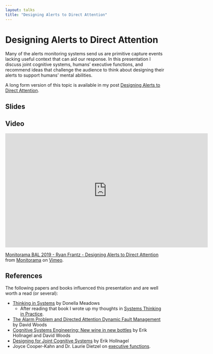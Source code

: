 ```yaml
---
layout: talks
title: "Designing Alerts to Direct Attention"
---
```


# Designing Alerts to Direct Attention

Many of the alerts monitoring systems send us are primitive capture events
lacking useful context that can aid our response. In this presentation I discuss
joint cognitive systems, humans’ executive functions, and recommend ideas that
challenge the audience to think about designing their alerts to support humans’
mental abilities.

A long form version of this topic is available in my post
[Designing Alerts to Direct Attention](/posts/designing-alerts-to-direct-attention.html).

## Slides

<script async class="speakerdeck-embed" data-id="6f5dc94febfb445dbfe2bfe9a80fdd39" data-ratio="1.33333333333333" src="//speakerdeck.com/assets/embed.js"></script>

## Video

<iframe src="https://player.vimeo.com/video/369643225?portrait=0" width="640" height="360" frameborder="0" allow="autoplay; fullscreen" allowfullscreen></iframe>
<p><a href="https://vimeo.com/369643225">Monitorama BAL 2019 - Ryan Frantz - Designing Alerts to Direct Attention</a> from <a href="https://vimeo.com/monitorama">Monitorama</a> on <a href="https://vimeo.com">Vimeo</a>.</p>

## References

The following papers and books influenced this presentation and are well worth
a read (or several):

* [Thinking in Systems](https://www.amazon.com/Thinking-Systems-Donella-H-Meadows/dp/1603580557)
  by Donella Meadows
  * After reading that book I wrote up my thoughts in [Systems Thinking in
    Practice](/posts/systems-thinking-in-practice.html).
* [The Alarm Problem and Directed Attention Dynamic Fault Management](https://www.researchgate.net/publication/40961767_The_Alarm_problem_and_directed_attention_in_dynamic_fault_management)
by David Woods
* [Cognitive Systems Engineering: New wine in new bottles](http://citeseerx.ist.psu.edu/viewdoc/download?doi=10.1.1.458.2247&rep=rep1&type=pdf) by Erik Hollnagel and David Woods
* [Designing for Joint Cognitive Systems](https://www.researchgate.net/publication/4213914_Designing_for_joint_cognitive_systems) by Erik Hollnagel
* Joyce Cooper-Kahn and Dr. Laurie Dietzel on [executive functions](http://www.ldonline.org/article/29122).
